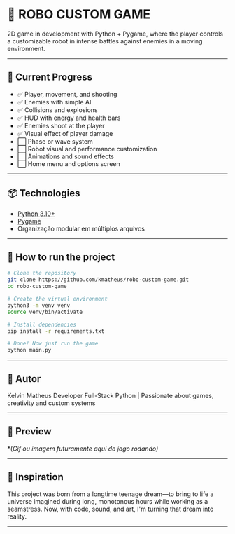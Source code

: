 # 🤖 ROBO CUSTOM GAME

2D game in development with Python + Pygame, where the player controls a customizable robot in intense battles against enemies in a moving environment.

---

## 🚀 Current Progress

- ✅ Player, movement, and shooting
- ✅ Enemies with simple AI
- ✅ Collisions and explosions
- ✅ HUD with energy and health bars
- ✅ Enemies shoot at the player
- ✅ Visual effect of player damage
- ⬜️ Phase or wave system
- ⬜️ Robot visual and performance customization
- ⬜️ Animations and sound effects
- ⬜️ Home menu and options screen

---

## 📦 Technologies

* [Python 3.10+](https://www.python.org/)
* [Pygame](https://www.pygame.org/news)
* Organização modular em múltiplos arquivos

---

## 📁 How to run the project

```bash
# Clone the repository
git clone https://github.com/kmatheus/robo-custom-game.git
cd robo-custom-game

# Create the virtual environment
python3 -m venv venv
source venv/bin/activate

# Install dependencies
pip install -r requirements.txt

# Done! Now just run the game
python main.py
```

---

## 👤 Autor

Kelvin Matheus
Developer Full-Stack Python | Passionate about games, creativity and custom systems

---

## 📸 Preview

\*(*Gif ou imagem futuramente aqui do jogo rodando)*

---

## 🧠 Inspiration

This project was born from a longtime teenage dream—to bring to life a universe imagined during long, monotonous hours while working as a seamstress. Now, with code, sound, and art, I'm turning that dream into reality.

---
